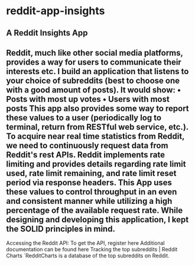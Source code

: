 # reddit-app-insights
A Reddit Insights App
----------------------------------------
Reddit, much like other social media platforms, provides a way for users to communicate their interests etc. I build an application that listens to your choice of subreddits (best to choose one with a good amount of posts). It would show:
•	Posts with most up votes
•	Users with most posts
This app also provides some way to report these values to a user (periodically log to terminal, return from RESTful web service, etc.).
To acquire near real time statistics from Reddit, we need to continuously request data from Reddit's rest APIs.  Reddit implements rate limiting and provides details regarding rate limit used, rate limit remaining, and rate limit reset period via response headers. This App uses these values to control throughput in an even and consistent manner while utilizing a high percentage of the available request rate. While designing and developing this application, I kept the SOLID principles in mind.
-----------------------------------------
Accessing the Reddit API:
To get the API, register here
Additional documentation can be found here
Tracking the top subreddits | Reddit Charts
`RedditCharts is a database of the top subreddits on Reddit.

